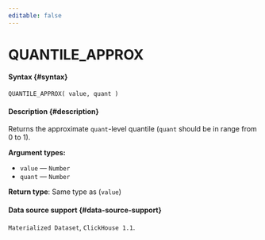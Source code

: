```yaml
---
editable: false
---
```


# QUANTILE_APPROX



#### Syntax {#syntax}


```
QUANTILE_APPROX( value, quant )
```

#### Description {#description}
Returns the approximate `quant`-level quantile (`quant` should be in range from 0 to 1).

**Argument types:**
- `value` — `Number`
- `quant` — `Number`


**Return type**: Same type as (`value`)

#### Data source support {#data-source-support}

`Materialized Dataset`, `ClickHouse 1.1`.
